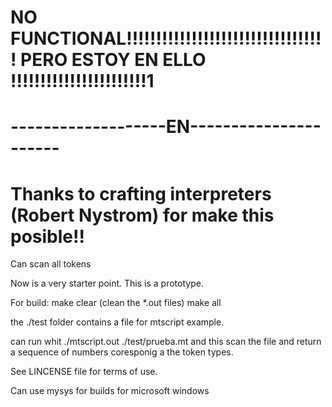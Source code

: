 <h1>NO FUNCTIONAL!!!!!!!!!!!!!!!!!!!!!!!!!!!!!!!!!! PERO ESTOY EN ELLO !!!!!!!!!!!!!!!!!!!!!!!1</h1>
<h1>-------------------EN----------------------</h1>
<h1>Thanks to crafting interpreters (Robert Nystrom) for make this posible!!</h1>
<p> 
Can scan all tokens 

Now is a very starter point. This is a prototype.

For build:
    make clear (clean the *.out files)
    make all

the ./test folder contains a file for mtscript example.

can run whit ./mtscript.out ./test/prueba.mt and this scan the file and return a sequence of numbers coresponig a the token types.

See LINCENSE file for terms of use.

Can use mysys for builds for microsoft windows</p>
